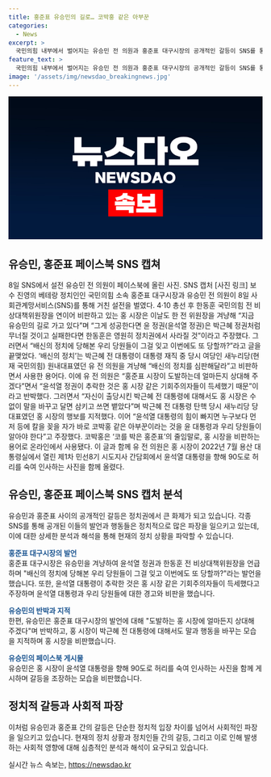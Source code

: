 ```yaml
---
title: 홍준표 유승민의 길로… 코박홍 같은 아부꾼
categories:
  - News
excerpt: >
  국민의힘 내부에서 벌어지는 유승민 전 의원과 홍준표 대구시장의 공개적인 갈등이 SNS를 통해 이어졌다. 두 정치인은 서로를 비판하고 공격하는 발언을 연이어 했으며, 그 과정에서 박근혜 전 대통령과 윤석열 대통령의 이름도 언급되었다. 이에 유 전 의원은 홍 시장을 향해 도발적인 발언을 했고, 강경한 반발을 보였다. 또한, 이 갈등의 배경에는 전 대통령에 대한 사진까지 등장하며, 논란을 불러일으키고 있다.
feature_text: >
  국민의힘 내부에서 벌어지는 유승민 전 의원과 홍준표 대구시장의 공개적인 갈등이 SNS를 통해 이어졌다. 두 정치인은 서로를 비판하고 공격하는 발언을 연이어 했으며, 그 과정에서 박근혜 전 대통령과 윤석열 대통령의 이름도 언급되었다. 이에 유 전 의원은 홍 시장을 향해 도발적인 발언을 했고, 강경한 반발을 보였다. 또한, 이 갈등의 배경에는 전 대통령에 대한 사진까지 등장하며, 논란을 불러일으키고 있다.
image: '/assets/img/newsdao_breakingnews.jpg'
---
```


<p><img src="/assets/img/newsdao_breakingnews.jpg" alt="ontimetimes 속보" /></p>

<h2 data-ke-size="size26">유승민, 홍준표 페이스북 SNS 캡쳐</h2>

<p>8일 SNS에서 설전 유승민 전 의원이 페이스북에 올린 사진. SNS 캡처 [사진 링크] 보수 진영의 베테랑 정치인인 국민의힘 소속 홍준표 대구시장과 유승민 전 의원이 8일 사회관계망서비스(SNS)를 통해 거친 설전을 벌였다. 4·10 총선 후 한동훈 국민의힘 전 비상대책위원장을 연이어 비판하고 있는 홍 시장은 이날도 한 전 위원장을 겨냥해 “지금 유승민의 길로 가고 있다”며 “그게 성공한다면 윤 정권(윤석열 정권)은 박근혜 정권처럼 무너질 것이고 실패한다면 한동훈은 영원히 정치권에서 사라질 것”이라고 주장했다. 그러면서 “배신의 정치에 당해본 우리 당원들이 그걸 잊고 이번에도 또 당할까?”라고 글을 끝맺었다. ‘배신의 정치’는 박근혜 전 대통령이 대통령 재직 중 당시 여당인 새누리당(현재 국민의힘) 원내대표였던 유 전 의원을 겨냥해 “배신의 정치를 심판해달라”고 비판하면서 사용한 용어다. 이에 유 전 의원은 “홍준표 시장이 도발하는데 얼마든지 상대해 주겠다”면서 “윤석열 정권이 추락한 것은 홍 시장 같은 기회주의자들이 득세했기 때문”이라고 반박했다. 그러면서 “자신이 출당시킨 박근혜 전 대통령에 대해서도 홍 시장은 수없이 말을 바꾸고 달면 삼키고 쓰면 뱉았다”며 박근혜 전 대통령 탄핵 당시 새누리당 당 대표였던 홍 시장의 행보를 지적했다. 이어 “윤석열 대통령의 힘이 빠지면 누구보다 먼저 등에 칼을 꽂을 자가 바로 코박홍 같은 아부꾼이라는 것을 윤 대통령과 우리 당원들이 알아야 한다”고 주장했다. 코박홍은 ‘코를 박은 홍준표’의 줄임말로, 홍 시장을 비판하는 용어로 온라인에서 사용됐다. 이 글과 함께 유 전 의원은 홍 시장이 2022년 7월 용산 대통령실에서 열린 제1차 민선8기 시도지사 간담회에서 윤석열 대통령을 향해 90도로 허리를 숙여 인사하는 사진을 함께 올렸다.</p>

<h2 data-ke-size="size26">유승민, 홍준표 페이스북 SNS 캡처 분석</h2>

<p>유승민과 홍준표 사이의 공개적인 갈등은 정치권에서 큰 화제가 되고 있습니다. 각종 SNS를 통해 공개된 이들의 발언과 행동들은 정치적으로 많은 파장을 일으키고 있는데, 이에 대한 상세한 분석과 해석을 통해 현재의 정치 상황을 파악할 수 있습니다.</p>

<p><b><span style="color: #1a5490;">홍준표 대구시장의 발언</span></b><br>
홍준표 대구시장은 유승민을 겨냥하여 윤석열 정권과 한동훈 전 비상대책위원장을 언급하며 "배신의 정치에 당해본 우리 당원들이 그걸 잊고 이번에도 또 당할까?"라는 발언을 했습니다. 또한, 윤석열 대통령이 추락한 것은 홍 시장 같은 기회주의자들이 득세했다고 주장하며 윤석열 대통령과 우리 당원들에 대한 경고와 비판을 했습니다.</p>

<p><b><span style="color: #1a5490;">유승민의 반박과 지적</span></b><br>
한편, 유승민은 홍준표 대구시장의 발언에 대해 "도발하는 홍 시장에 얼마든지 상대해 주겠다"며 반박하고, 홍 시장이 박근혜 전 대통령에 대해서도 말과 행동을 바꾸는 모습을 지적하며 홍 시장을 비판했습니다.</p>

<p><b><span style="color: #1a5490;">유승민의 페이스북 게시물</span></b><br>
유승민은 홍 시장이 윤석열 대통령을 향해 90도로 허리를 숙여 인사하는 사진을 함께 게시하며 갈등을 조장하는 모습을 비판했습니다.</p>

<h2 data-ke-size="size26">정치적 갈등과 사회적 파장</h2>

<p>이처럼 유승민과 홍준표 간의 갈등은 단순한 정치적 입장 차이를 넘어서 사회적인 파장을 일으키고 있습니다. 현재의 정치 상황과 정치인들 간의 갈등, 그리고 이로 인해 발생하는 사회적 영향에 대해 심층적인 분석과 해석이 요구되고 있습니다.</p>
실시간 뉴스 속보는, <a href="https://newsdao.kr" rel="dofollow">https://newsdao.kr</a>


